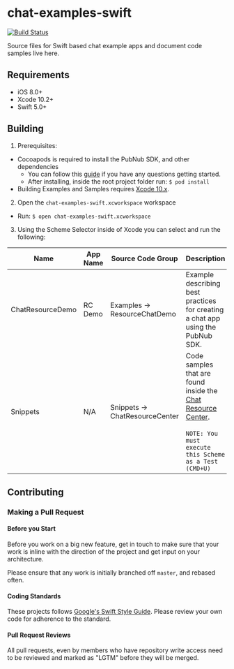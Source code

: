 # chat-examples-swift
[![Build Status](https://travis-ci.com/pubnub/chat-examples-swift.svg?token=ey6rVJnpqsBKpxXy2fYF&branch=master)](https://travis-ci.com/pubnub/chat-examples-swift)

Source files for Swift based chat example apps and document code samples live here.

## Requirements
* iOS 8.0+
* Xcode 10.2+
* Swift 5.0+

## Building

1. Prerequisites:
  - Cocoapods is required to install the PubNub SDK, and other dependencies
    - You can follow this [guide](https://guides.cocoapods.org/using/getting-started.html) if you have any questions getting started.
    - After installing, inside the root project folder run: ```$ pod install```
  - Building Examples and Samples requires [Xcode 10.x](https://developer.apple.com/xcode/).

2. Open the ```chat-examples-swift.xcworkspace``` workspace
  - Run: ```$ open chat-examples-swift.xcworkspace```

3. Using the Scheme Selector inside of Xcode you can select and run the following:

| Name | App Name | Source Code Group | Description |
| -- | -- |-- | -- |
| ChatResourceDemo | RC Demo | Examples -> ResourceChatDemo | Example describing best practices for creating a chat app using the PubNub SDK. |
| Snippets | N/A | Snippets -> ChatResourceCenter | Code samples that are found inside the [Chat Resource Center](https://pubnub.github.io/chat-resource-center/). <br><br>```NOTE: You must execute this Scheme as a Test (CMD+U)``` |

## Contributing

### Making a Pull Request
#### Before you Start
Before you work on a big new feature, get in touch to make sure that your work is inline with the direction of the project and get input on your architecture.

Please ensure that any work is initially branched off ```master```, and rebased often.

#### Coding Standards
These projects follows [Google's Swift Style Guide](https://google.github.io/swift/). Please review your own code for adherence to the standard.

#### Pull Request Reviews
All pull requests, even by members who have repository write access need to be reviewed and marked as "LGTM" before they will be merged.
